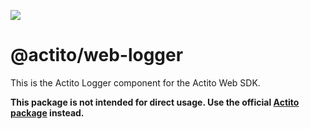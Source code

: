 [<img src="https://raw.githubusercontent.com/actito/actito-sdk-web/main/.assets/logo.png"/>](https://actito.com)

# @actito/web-logger

This is the Actito Logger component for the Actito Web SDK.

**This package is not intended for direct usage. Use the official [Actito package](https://www.npmjs.com/package/actito-web) instead.**
